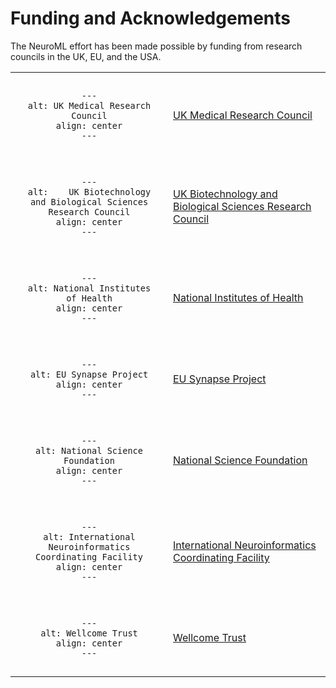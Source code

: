 # Funding and Acknowledgements

The NeuroML effort has been made possible by funding from research councils in the UK, EU, and the USA.


<center>
<table>
<tr>
<td style="width:50%; text-align:center; padding:1em">

```{image} ../images/Funders/mrc.jpg
---
alt: UK Medical Research Council
align: center
---
```
</td>
<td>

[UK Medical Research Council](http://www.mrc.ac.uk/)

</td>
</tr>
<tr>
<td style="width:50%; text-align:center; padding:1em">

```{image} ../images/Funders/bbsrc.gif
---
alt:    UK Biotechnology and Biological Sciences Research Council
align: center
---
```
</td>
<td>

[UK Biotechnology and Biological Sciences Research Council](http://www.bbsrc.ac.uk/)

</td>
</tr>
<tr>
<td style="width:50%; text-align:center; padding:1em">

```{image} ../images/Funders/nih.gif
---
alt: National Institutes of Health
align: center
---
```
</td>
<td>

[National Institutes of Health](http://www.nimh.nih.gov/)

</td>
</tr>
<tr>
<td style="width:50%; text-align:center; padding:1em">

```{image} ../images/Funders/EUS_200px.gif
---
alt: EU Synapse Project
align: center
---
```
</td>
<td>

[EU Synapse Project](http://www.eusynapse.mpg.de/)

</td>
</tr>
<tr>
<td style="width:50%; text-align:center; padding:1em">

```{image} ../images/Funders/nsf.gif
---
alt: National Science Foundation
align: center
---
```
</td>
<td>

[National Science Foundation](http://nsf.gov/)

</td>
</tr>
<tr>
<td style="width:50%; text-align:center; padding:1em">

```{image} ../images/Funders/incf.png
---
alt: International Neuroinformatics Coordinating Facility
align: center
---
```
</td>
<td>

[International Neuroinformatics Coordinating Facility](http://incf.org/)

</td>
</tr>
<tr>
<td style="width:50%; text-align:center; padding:1em">

```{image} ../images/Funders/wtlogo.png
---
alt: Wellcome Trust
align: center
---
```
</td>
<td>

[Wellcome Trust](http://www.wellcome.ac.uk/)

</td>
</tr>
</table>
</center>

